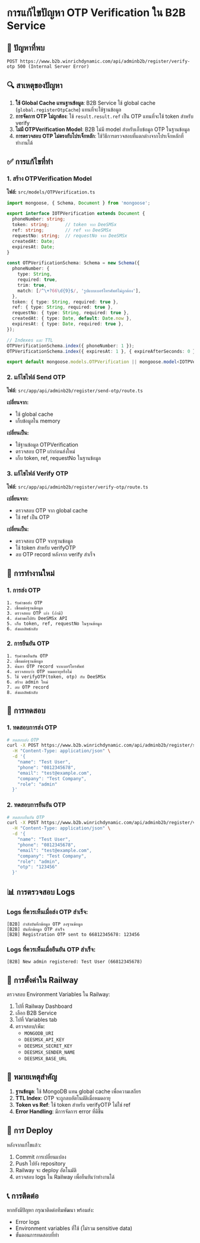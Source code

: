 # การแก้ไขปัญหา OTP Verification ใน B2B Service

## 🐛 ปัญหาที่พบ

```
POST https://www.b2b.winrichdynamic.com/api/adminb2b/register/verify-otp 500 (Internal Server Error)
```

## 🔍 สาเหตุของปัญหา

1. **ใช้ Global Cache แทนฐานข้อมูล**: B2B Service ใช้ global cache (`global.registerOtpCache`) แทนที่จะใช้ฐานข้อมูล
2. **การจัดการ OTP ไม่ถูกต้อง**: ใช้ `result.result.ref` เป็น OTP แทนที่จะใช้ token สำหรับ verify
3. **ไม่มี OTPVerification Model**: B2B ไม่มี model สำหรับเก็บข้อมูล OTP ในฐานข้อมูล
4. **การตรวจสอบ OTP ไม่ตรงกับโปรเจ็กหลัก**: ใช้วิธีการตรวจสอบที่แตกต่างจากโปรเจ็กหลักที่ทำงานได้

## ✅ การแก้ไขที่ทำ

### 1. สร้าง OTPVerification Model

**ไฟล์:** `src/models/OTPVerification.ts`

```typescript
import mongoose, { Schema, Document } from 'mongoose';

export interface IOTPVerification extends Document {
  phoneNumber: string;
  token: string;      // token จาก DeeSMSx
  ref: string;        // ref จาก DeeSMSx
  requestNo: string;  // requestNo จาก DeeSMSx
  createdAt: Date;
  expiresAt: Date;
}

const OTPVerificationSchema: Schema = new Schema({
  phoneNumber: {
    type: String,
    required: true,
    trim: true,
    match: [/^\+?66\d{9}$/, 'รูปแบบเบอร์โทรศัพท์ไม่ถูกต้อง'],
  },
  token: { type: String, required: true },
  ref: { type: String, required: true },
  requestNo: { type: String, required: true },
  createdAt: { type: Date, default: Date.now },
  expiresAt: { type: Date, required: true },
});

// Indexes และ TTL
OTPVerificationSchema.index({ phoneNumber: 1 });
OTPVerificationSchema.index({ expiresAt: 1 }, { expireAfterSeconds: 0 });

export default mongoose.models.OTPVerification || mongoose.model<IOTPVerification>('OTPVerification', OTPVerificationSchema);
```

### 2. แก้ไขไฟล์ Send OTP

**ไฟล์:** `src/app/api/adminb2b/register/send-otp/route.ts`

**เปลี่ยนจาก:**
- ใช้ global cache
- เก็บข้อมูลใน memory

**เปลี่ยนเป็น:**
- ใช้ฐานข้อมูล OTPVerification
- ตรวจสอบ OTP เก่าก่อนส่งใหม่
- เก็บ token, ref, requestNo ในฐานข้อมูล

### 3. แก้ไขไฟล์ Verify OTP

**ไฟล์:** `src/app/api/adminb2b/register/verify-otp/route.ts`

**เปลี่ยนจาก:**
- ตรวจสอบ OTP จาก global cache
- ใช้ ref เป็น OTP

**เปลี่ยนเป็น:**
- ตรวจสอบ OTP จากฐานข้อมูล
- ใช้ token สำหรับ verifyOTP
- ลบ OTP record หลังจาก verify สำเร็จ

## 🔄 การทำงานใหม่

### 1. การส่ง OTP
```
1. รับคำขอส่ง OTP
2. เชื่อมต่อฐานข้อมูล
3. ตรวจสอบ OTP เก่า (ถ้ามี)
4. ส่งคำขอไปยัง DeeSMSx API
5. เก็บ token, ref, requestNo ในฐานข้อมูล
6. ส่งผลลัพธ์กลับ
```

### 2. การยืนยัน OTP
```
1. รับคำขอยืนยัน OTP
2. เชื่อมต่อฐานข้อมูล
3. ค้นหา OTP record จากเบอร์โทรศัพท์
4. ตรวจสอบว่า OTP หมดอายุหรือไม่
5. ใช้ verifyOTP(token, otp) กับ DeeSMSx
6. สร้าง admin ใหม่
7. ลบ OTP record
8. ส่งผลลัพธ์กลับ
```

## 🧪 การทดสอบ

### 1. ทดสอบการส่ง OTP
```bash
# ทดสอบส่ง OTP
curl -X POST https://www.b2b.winrichdynamic.com/api/adminb2b/register/send-otp \
  -H "Content-Type: application/json" \
  -d '{
    "name": "Test User",
    "phone": "0812345678",
    "email": "test@example.com",
    "company": "Test Company",
    "role": "admin"
  }'
```

### 2. ทดสอบการยืนยัน OTP
```bash
# ทดสอบยืนยัน OTP
curl -X POST https://www.b2b.winrichdynamic.com/api/adminb2b/register/verify-otp \
  -H "Content-Type: application/json" \
  -d '{
    "name": "Test User",
    "phone": "0812345678",
    "email": "test@example.com",
    "company": "Test Company",
    "role": "admin",
    "otp": "123456"
  }'
```

## 📊 การตรวจสอบ Logs

### Logs ที่ควรเห็นเมื่อส่ง OTP สำเร็จ:
```
[B2B] กำลังบันทึกข้อมูล OTP ลงฐานข้อมูล
[B2B] บันทึกข้อมูล OTP สำเร็จ
[B2B] Registration OTP sent to 66812345678: 123456
```

### Logs ที่ควรเห็นเมื่อยืนยัน OTP สำเร็จ:
```
[B2B] New admin registered: Test User (66812345678)
```

## 🔧 การตั้งค่าใน Railway

ตรวจสอบ Environment Variables ใน Railway:

1. ไปที่ Railway Dashboard
2. เลือก B2B Service
3. ไปที่ Variables tab
4. ตรวจสอบ/เพิ่ม:
   - `MONGODB_URI`
   - `DEESMSX_API_KEY`
   - `DEESMSX_SECRET_KEY`
   - `DEESMSX_SENDER_NAME`
   - `DEESMSX_BASE_URL`

## 📝 หมายเหตุสำคัญ

1. **ฐานข้อมูล**: ใช้ MongoDB แทน global cache เพื่อความเสถียร
2. **TTL Index**: OTP จะถูกลบอัตโนมัติเมื่อหมดอายุ
3. **Token vs Ref**: ใช้ token สำหรับ verifyOTP ไม่ใช่ ref
4. **Error Handling**: มีการจัดการ error ที่ดีขึ้น

## 🚀 การ Deploy

หลังจากแก้ไขแล้ว:

1. Commit การเปลี่ยนแปลง
2. Push ไปยัง repository
3. Railway จะ deploy อัตโนมัติ
4. ตรวจสอบ logs ใน Railway เพื่อยืนยันว่าทำงานได้

## 📞 การติดต่อ

หากยังมีปัญหา กรุณาติดต่อทีมพัฒนา พร้อมส่ง:
- Error logs
- Environment variables ที่ใช้ (ไม่รวม sensitive data)
- ขั้นตอนการทดสอบที่ทำ
